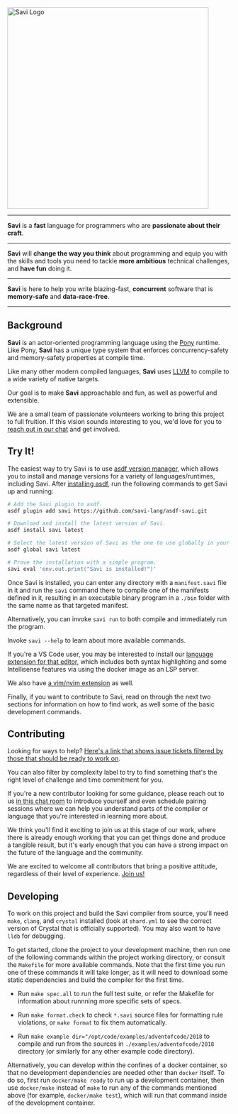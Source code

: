 <img alt="Savi Logo" src="./assets/savi-logo-rect.png" width="454px" />

---

**Savi** is a **fast** language for programmers
  who are **passionate about their craft**.

---

**Savi** will **change the way you think** about programming
  and equip you with the skills and tools you need
    to tackle **more ambitious** technical challenges,
    and **have fun** doing it.

---

**Savi** is here to help you write blazing-fast,
  **concurrent** software that is **memory-safe** and **data-race-free**.

---

## Background

**Savi** is an actor-oriented programming language using the [Pony](https://www.ponylang.io/) runtime. Like Pony, **Savi** has a unique type system that enforces concurrency-safety and memory-safety properties at compile time.

Like many other modern compiled languages, **Savi** uses [LLVM](https://llvm.org/) to compile to a wide variety of native targets.

Our goal is to make **Savi** approachable and fun, as well as powerful and extensible.

We are a small team of passionate volunteers working to bring this project to full fruition. If this vision sounds interesting to you, we'd love for you to [reach out in our chat](https://savi.zulipchat.com/) and get involved.

## Try It!

The easiest way to try Savi is to use [asdf version manager](https://asdf-vm.com/), which allows you to install and manage versions for a variety of languages/runtimes, including Savi. After [installing asdf](https://asdf-vm.com/guide/getting-started.html#_1-install-dependencies), run the following commands to get Savi up and running:

```sh
# Add the Savi plugin to asdf.
asdf plugin add savi https://github.com/savi-lang/asdf-savi.git

# Download and install the latest version of Savi.
asdf install savi latest

# Select the latest version of Savi as the one to use globally in your shell.
asdf global savi latest

# Prove the installation with a simple program.
savi eval 'env.out.print("Savi is installed!")'
```

Once Savi is installed, you can enter any directory with a `manifest.savi` file in it and run the `savi` command there to compile one of the manifests defined in it, resulting in an executable binary program in a `./bin` folder with the same name as that targeted manifest.

Alternatively, you can invoke `savi run` to both compile and immediately run the program.

Invoke `savi --help` to learn about more available commands.

If you're a VS Code user, you may be interested to install our [language extension for that editor](./tooling/vscode), which includes both syntax highlighting and some Intellisense features via using the docker image as an LSP server.

We also have [a vim/nvim extension](./tooling/coc-nvim) as well.

Finally, if you want to contribute to Savi, read on through the next two sections for information on how to find work, as well some of the basic development commands.

## Contributing

Looking for ways to help? [Here's a link that shows issue tickets filtered by those that should be ready to work on](https://github.com/savi-lang/savi/issues?q=is%3Aissue+is%3Aopen+sort%3Aupdated-desc+-label%3ABLOCKED+-label%3A%22complexity+4%3A+scary%22+-label%3A%22needs+design%22).

You can also filter by complexity label to try to find something that's the right level of challenge and time commitment for you.

If you're a new contributor looking for some guidance, please reach out to us [in this chat room](https://savi.zulipchat.com/) to introduce yourself and even schedule pairing sessions where we can help you understand parts of the compiler or language that you're interested in learning more about.

We think you'll find it exciting to join us at this stage of our work, where there is already enough working that you can get things done and produce a tangible result, but it's early enough that you can have a strong impact on the future of the language and the community.

We are excited to welcome all contributors that bring a positive attitude, regardless of their level of experience. [Join us!](https://savi.zulipchat.com/)

## Developing

To work on this project and build the Savi compiler from source, you'll need `make`, `clang`, and `crystal` installed (look at `shard.yml` to see the correct version of Crystal that is officially supported). You may also want to have `lldb` for debugging.

To get started, clone the project to your development machine, then run one of the following commands within the project working directory, or consult the `Makefile` for more available commands. Note that the first time you run one of these commands it will take longer, as it will need to download some static dependencies and build the compiler for the first time.

- Run `make spec.all` to run the full test suite, or refer the Makefile for information about runnning more specific sets of specs.

- Run `make format.check` to check `*.savi` source files for formatting rule violations, or `make format` to fix them automatically.

- Run `make example dir="/opt/code/examples/adventofcode/2018` to compile and run from the sources in `./examples/adventofcode/2018` directory (or similarly for any other example code directory).

Alternatively, you can develop within the confines of a docker container, so that no development dependencies are needed other than `docker` itself. To do so, first run `docker/make ready` to run up a development container, then use `docker/make` instead of `make` to run any of the commands mentioned above (for example, `docker/make test`), which will run that command inside of the development container.
